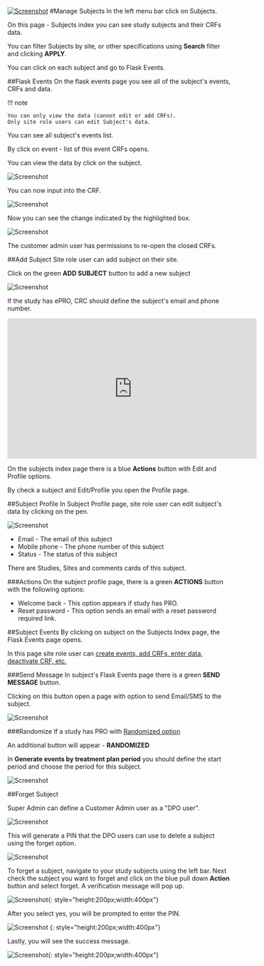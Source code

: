 <a href="https://www.flaskdata.io">![Screenshot](img/flaskdata_logo.PNG)</a>
#Manage Subjects
In the left menu bar click on Subjects.

On this page - Subjects index you can see study subjects and their CRFs data.

You can filter Subjects by site, or other specifications using **Search** filter and clicking **APPLY**.

You can click on each subject and go to Flask Events.

##Flask Events
On the flask events page you see all of the subject's events, CRFs and data.

!!! note

    You can only view the data (cannot edit or add CRFs).
    Only site role users can edit Subject's data.

You can see all subject's events list.

By click on event - list of this event CRFs opens.

You can view the data by click on the subject.

![Screenshot](img/newSubject/subjectSelection.png)

You can now input into the CRF.

![Screenshot](img/newSubject/subjectData.png)

Now you can see the change indicated by the highlighted box.

![Screenshot](img/newSubject/subjectEdited.png)


The customer admin user has permissions to re-open the closed CRFs.

##Add Subject
Site role user can add subject on their site.

Click on the green **ADD SUBJECT** button to add a new subject 

![Screenshot](img/subjects/subjeects_add_one_click.PNG)

If the study has ePRO, CRC should define the subject's email and phone number.

<iframe width="560" height="315" src="https://www.youtube.com/embed/NVOpTfqu-eQ" title="YouTube video player" frameborder="0" allow="accelerometer; autoplay; clipboard-write; encrypted-media; gyroscope; picture-in-picture" allowfullscreen></iframe>

On the subjects index page there is a blue **Actions** button with Edit and Profile options.

By check a subject and Edit/Profile you open the Profile page.

##Subject Profile
In Subject Profile page, site role user can edit subject's data by clicking on the pen.

![Screenshot](img/subjects/subject_edit.PNG)

* Email - The email of this subject
* Mobile phone - The phone number of this subject
* Status - The status of this subject

There are Studies, Sites and comments cards of this subject.

###Actions
On the subject profile page, there is a green **ACTIONS** button with the following options:

* Welcome back - This option appears if study has PRO.
* Reset password - This option sends an email with a reset password required link.

##Subject Events
By clicking on subject on the Subjects Index page, the Flask Events page opens.

In this page site role user can [create events, add CRFs, enter data, deactivate CRF, etc.](./manage_data.md#create-event-by-crf)

###Send Message
In subject's Flask Events page there is a green **SEND MESSAGE** button.

Clicking on this button open a page with option to send Email/SMS to the subject.

![Screenshot](img/subjects/subject_send_message.PNG)

###Randomize
If a study has PRO with [Randomized option](./manage_forms.md#study-schedules)

An additional button will appear - **RANDOMIZED**

In **Generate events by treatment plan period** you should define the start period and choose the period for this subject.

![Screenshot](img/subjects/flask_events_randomized.PNG)


##Forget Subject

Super Admin can define a Customer Admin user as a "DPO user". 

![Screenshot](img/DPOuser/dpo.png)


This will generate a PIN that the DPO users can use to delete a subject using the forget option.

![Screenshot](img/DPOuser/code.png)


To forget a subject, navigate to your study subjects using the left bar. Next check the subject you want to forget and click on the blue pull down **Action** button and select forget. A verification message will pop up.

![Screenshot](img/DPOuser/forget.png){: style="height:200px;width:400px"}


After you select yes, you will be prompted to enter the PIN.

![Screenshot](img/DPOuser/pin.png) {: style="height:200px;width:400px"}


Lastly, you will see the success message. 

![Screenshot](img/DPOuser/success.png){: style="height:200px;width:400px"}
